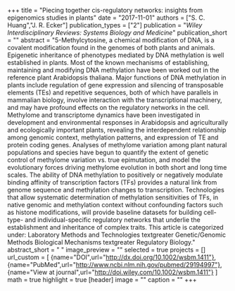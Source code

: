+++
title = "Piecing together cis-regulatory networks: insights from epigenomics studies in plants"
date = "2017-11-01"
authors = ["S. C. Huang","J. R. Ecker"]
publication_types = ["2"]
publication = "_Wiley Interdisciplinary Reviews: Systems Biology and Medicine_"
publication_short = ""
abstract = "5-Methylcytosine, a chemical modification of DNA, is a covalent modification found in the genomes of both plants and animals. Epigenetic inheritance of phenotypes mediated by DNA methylation is well established in plants. Most of the known mechanisms of establishing, maintaining and modifying DNA methylation have been worked out in the reference plant Arabidopsis thaliana. Major functions of DNA methylation in plants include regulation of gene expression and silencing of transposable elements (TEs) and repetitive sequences, both of which have parallels in mammalian biology, involve interaction with the transcriptional machinery, and may have profound effects on the regulatory networks in the cell. Methylome and transcriptome dynamics have been investigated in development and environmental responses in Arabidopsis and agriculturally and ecologically important plants, revealing the interdependent relationship among genomic context, methylation patterns, and expression of TE and protein coding genes. Analyses of methylome variation among plant natural populations and species have begun to quantify the extent of genetic control of methylome variation vs. true epimutation, and model the evolutionary forces driving methylome evolution in both short and long time scales. The ability of DNA methylation to positively or negatively modulate binding affinity of transcription factors (TFs) provides a natural link from genome sequence and methylation changes to transcription. Technologies that allow systematic determination of methylation sensitivities of TFs, in native genomic and methylation context without confounding factors such as histone modifications, will provide baseline datasets for building cell-type- and individual-specific regulatory networks that underlie the establishment and inheritance of complex traits. This article is categorized under: Laboratory Methods and Technologies textgreater Genetic/Genomic Methods Biological Mechanisms textgreater Regulatory Biology."
abstract_short = " "
image_preview = ""
selected = true
projects = []
url_custom = [ {name="DOI",url="http://dx.doi.org/10.1002/wsbm.1411"},
{name="PubMed",url="http://www.ncbi.nlm.nih.gov/pubmed/29194997"},
{name="View at journal",url="http://doi.wiley.com/10.1002/wsbm.1411"}
 ] 
math = true
highlight = true
[header]
image = ""
caption = ""
+++

